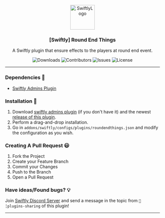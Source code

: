 <p align="center">
  <a href="https://github.com/swiftly-solution/swiftly_roundendthings">
    <img src="https://cdn.swiftlycs2.net/swiftly-logo.png" alt="SwiftlyLogo" width="80" height="80">
  </a>

  <h3 align="center">[Swiftly] Round End Things</h3>

  <p align="center">
    A Swiftly plugin that ensure effects to the players at round end event.
    <br/>
  </p>
</p>


<p align="center">
  <img src="https://img.shields.io/github/downloads/swiftly-solution/swiftly_roundendthings/total" alt="Downloads"> 
  <img src="https://img.shields.io/github/contributors/swiftly-solution/swiftly_roundendthings?color=dark-green" alt="Contributors">
  <img src="https://img.shields.io/github/issues/swiftly-solution/swiftly_roundendthings" alt="Issues">
  <img src="https://img.shields.io/github/license/swiftly-solution/swiftly_roundendthings" alt="License">
</p>

---

### Dependencies 📃

- [Swiftly Admins Plugin](https://github.com/swiftly-solution/swiftly_admins)

### Installation 👀

1. Download [swiftly admins plugin](https://github.com/swiftly-solution/swiftly_admins) (if you don't have it) and the newest [release of this plugin](https://github.com/swiftly-solution/swiftly_roundendthings/releases).
2. Perform a drag-and-drop installation.
3. Go in `addons/swiftly/configs/plugins/roundendthings.json` and modify the configuration as you wish.

### Creating A Pull Request 😃

1. Fork the Project
2. Create your Feature Branch
3. Commit your Changes
4. Push to the Branch
5. Open a Pull Request

### Have ideas/Found bugs? 💡
Join [Swiftly Discord Server](https://swiftlycs2.net/discord) and send a message in the topic from `📕╎plugins-sharing` of this plugin!

---

